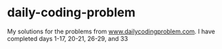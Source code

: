# daily-coding-problem
My solutions for the problems from www.dailycodingproblem.com. I have completed days 1-17, 20-21, 26-29, and 33
